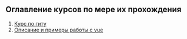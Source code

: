 ## Оглавление курсов по мере их прохождения


1. [Курс по гиту](git/README.md)
2. [Описание и примеры работы с vue](vue/README.md)